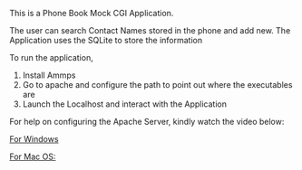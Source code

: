 This is a Phone Book Mock CGI Application.

The user can search Contact Names stored in the phone and add new. The Application uses the SQLite to store the information

To run the application,

1. Install Ammps
2. Go to apache and configure the path to point out where the executables are
3. Launch the Localhost and interact with the Application

For help on configuring the Apache Server, kindly watch the video below:

[For Windows](https://www.youtube.com/watch?v=ks6Prd8BqY4)

[For Mac OS:](https://www.youtube.com/watch?v=b7l8zgVVvgE)

